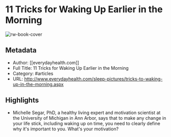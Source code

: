 # 11 Tricks for Waking Up Earlier in the Morning

![rw-book-cover](https://readwise-assets.s3.amazonaws.com/static/images/article2.74d541386bbf.png)

## Metadata
- Author: [[everydayhealth.com]]
- Full Title: 11 Tricks for Waking Up Earlier in the Morning
- Category: #articles
- URL: http://www.everydayhealth.com/sleep-pictures/tricks-to-waking-up-in-the-morning.aspx

## Highlights
- Michelle Segar, PhD, a healthy living expert and motivation scientist at the University of Michigan in Ann Arbor, says that to make any change in your life stick, including waking up on time, you need to clearly define why it's important to you. What's your motivation?
